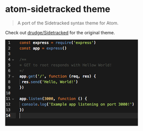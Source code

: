 # atom-sidetracked theme

> A port of the Sidetracked syntax theme for Atom.

Check out [drudge/Sidetracked](https://github.com/drudge/Sidetracked) for the original theme.

![Screenshot](https://raw.githubusercontent.com/alexcorre/atom-sidetracked/master/img/screenshot.png)

